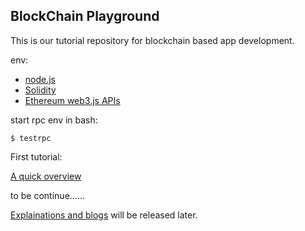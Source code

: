 BlockChain Playground
----------------------
This is our tutorial repository for blockchain based app development.


env:
* [node.js](https://nodejs.org/en/)
* [Solidity](http://solidity.readthedocs.io/en/develop/index.html)
* [Ethereum web3.js APIs](https://web3js.readthedocs.io/en/1.0/index.html)

start rpc env in bash:

`$ testrpc`

First tutorial:

[A quick overview](https://github.com/congxinUSC/Web3Study)

to be continue......



[Explainations and blogs](https://github.com/stormouse/blockchain-playground) will be released later.

    
